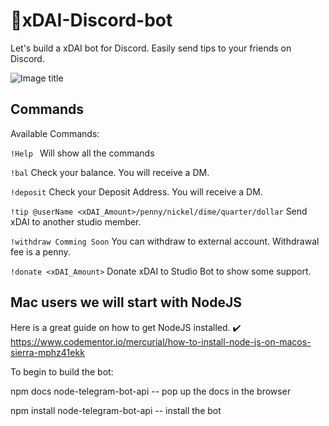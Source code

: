 # 🤖xDAI-Discord-bot
Let's build a xDAI bot for Discord. Easily send tips to your friends on Discord.

![Image title](https://cl.ly/6d5b9bbbf689/Screen%20Shot%202019-02-27%20at%201.43.21%20AM.png)

## Commands
Available Commands:

`!Help `
Will show all the commands

`!bal`
Check your balance. You will receive a DM.

`!deposit`
Check your Deposit Address. You will receive a DM.

`!tip @userName <xDAI_Amount>/penny/nickel/dime/quarter/dollar`
Send xDAI to another studio member.

`!withdraw Comming Soon`
You can withdraw to external account. Withdrawal fee is a penny.

`!donate <xDAI_Amount>`
Donate xDAI to Studio Bot to show some support.




## Mac users we will start with NodeJS

Here is a great guide on how to get NodeJS installed.
✔️ https://www.codementor.io/mercurial/how-to-install-node-js-on-macos-sierra-mphz41ekk

To begin to build the bot:

npm docs node-telegram-bot-api -- pop up the docs in the browser

npm install node-telegram-bot-api -- install the bot
